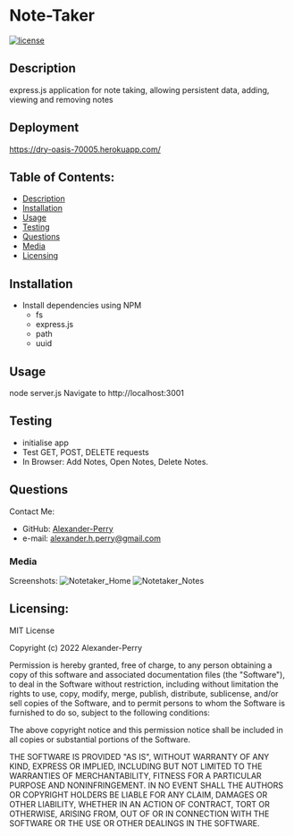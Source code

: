 # Note-Taker

[![license](https://img.shields.io/static/v1?label=License&message=MIT&color=blue)](https://opensource.org/licenses/MIT)

## Description
express.js application for note taking, allowing persistent data, adding, viewing and removing notes

## Deployment
https://dry-oasis-70005.herokuapp.com/


## Table of Contents:
* [Description](#description)
* [Installation](#installation)
* [Usage](#usage)
* [Testing](#testing)
* [Questions](#questions)
* [Media](#media)
* [Licensing](#licensing)

## Installation

* Install dependencies using NPM
  * fs
  * express.js
  * path
  * uuid

## Usage

node server.js
Navigate to http://localhost:3001 

## Testing

* initialise app
* Test GET, POST, DELETE requests
* In Browser: Add Notes, Open Notes, Delete Notes. 

## Questions

Contact Me: 
* GitHub: [Alexander-Perry](http://github.com/Alexander-Perry)
* e-mail: [alexander.h.perry@gmail.com](mailto:alexander.h.perry@gmail.com)

### Media

Screenshots: 
![Notetaker_Home](https://user-images.githubusercontent.com/102524579/182023632-e89d731a-97a1-4ddd-a71e-60aa3053378c.png)
![Notetaker_Notes](https://user-images.githubusercontent.com/102524579/182023634-263976cf-9e0c-4519-9b2a-ec34d618129d.png)

## Licensing:

MIT License

Copyright (c) 2022 Alexander-Perry
      
Permission is hereby granted, free of charge, to any person obtaining a copy
of this software and associated documentation files (the "Software"), to deal
in the Software without restriction, including without limitation the rights
to use, copy, modify, merge, publish, distribute, sublicense, and/or sell
copies of the Software, and to permit persons to whom the Software is
furnished to do so, subject to the following conditions:
      
The above copyright notice and this permission notice shall be included in all
copies or substantial portions of the Software.
      
THE SOFTWARE IS PROVIDED "AS IS", WITHOUT WARRANTY OF ANY KIND, EXPRESS OR
IMPLIED, INCLUDING BUT NOT LIMITED TO THE WARRANTIES OF MERCHANTABILITY,
FITNESS FOR A PARTICULAR PURPOSE AND NONINFRINGEMENT. IN NO EVENT SHALL THE
AUTHORS OR COPYRIGHT HOLDERS BE LIABLE FOR ANY CLAIM, DAMAGES OR OTHER
LIABILITY, WHETHER IN AN ACTION OF CONTRACT, TORT OR OTHERWISE, ARISING FROM,
OUT OF OR IN CONNECTION WITH THE SOFTWARE OR THE USE OR OTHER DEALINGS IN THE
SOFTWARE. 
